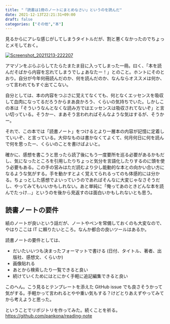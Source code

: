 ```yaml
---
title: "「読書は1冊のノートにまとめなさい」というのを読んだ"
date: 2021-12-13T22:21:31+09:00
draft: false
categories: ["その他","本"]
---
```

           
見るからにアレな感じがしてしまうタイトルだが、割と悪くなかったのでちょっとメモしておく。

<!--more-->

[![Screenshot_20211213-222207](https://user-images.githubusercontent.com/6533008/145820262-8a07e150-a5a4-4f9f-bda7-3bb88fd2db58.png)](https://www.amazon.co.jp/dp/4478022011/ref=cm_sw_r_apan_glt_i_57CADBKCXKJD1QA9FZ8K?_encoding=UTF8&psc=1)

アマゾンをぶらぶらしてたらたまたま目に入ってしまった一冊。曰く、「本を読んだそばから内容を忘れてしまうでしょあなたー！」とのこと。ホントにそのとおり。自分が今年何冊読んだのか、何を読んだのか、なんならオススメは何か、って言われてもすぐ出てこない。

自分としては、本の内容をつぶさに覚えてなくても、何となくエッセンスを吸収して血肉になってるだろうからまあ良かろう、くらいの気持ちでいた。しかしこの本は「そういうなんとなくな読み方ではエッセンスは吸収されてないぞ」と言い切っている。そうかー、まあそう言われればそんなような気はするが、そうかー。

それで、この本では「読書ノート」をつけるとより一層本の内容が記憶に定着していいぞ、と言っている。大仰なものは書かなくてよくて、何月何日に何を読んで何を思ったー、くらいのことを書けばよいと。

確かに、感想を書こうと思ったら読了後にもう一度要所を巡る必要があるかもだし、気になったところを引用したりちょっと気分を言語化したりするのに頭を使う必要もある。この手の営みはただ読むより少し能動的な本との向かい合い方になるような気がする。手を動かすとよく覚えてられるってのも体感的には分かる。ちょっとした感想でよいっていうのであればそんなに大変じゃなさそうだし、やってみてもいいかもしれない。あと単純に「俺ってあのときどんな本を読んでたっけ...」というのを後から見返すのは面白いかもしれないとも思う。

## 読書ノートの要件

紙のノートが良いという話だが、ノートやペンを常備しておくのも大変なので、やはりここは IT に頼りたいところ。なんか都合の良いツールはあるか。

読書ノートの要件としては、

- だいたいいつも決まったフォーマットで書ける (日付、タイトル、著者、出版社、感想文、くらいか)
- 画像貼れる
- あとから検索したり一覧できると良い
- 続けていくためにはとにかく手軽に追記編集できると良い

このへん。こう見るとテンプレートを添えた GitHub issue でも良さそうかって気がする。手軽かって言われるとやや重い気もする？けどとりあえずやってみてから考えようと思った。

ということでリポジトリを作ってみた。続くことを祈る。
https://github.com/pankona/reading-note

